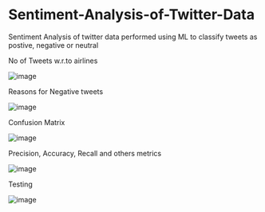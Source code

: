 # Sentiment-Analysis-of-Twitter-Data
Sentiment Analysis of twitter data performed using ML to classify tweets as postive, negative or neutral

No of Tweets w.r.to airlines

![image](https://user-images.githubusercontent.com/89599670/160195811-54211a07-8776-4b2e-b6d9-a260da15e314.png)

Reasons for Negative tweets

![image](https://user-images.githubusercontent.com/89599670/160195850-0ea3233c-1823-44e3-a348-d381f7cad2fa.png)


Confusion Matrix

![image](https://user-images.githubusercontent.com/89599670/160196175-b15c00be-6a6f-4403-a09a-c705bc7d6904.png)

Precision, Accuracy, Recall and others metrics

![image](https://user-images.githubusercontent.com/89599670/160196303-494bac5c-35b8-4957-b501-05dcd9420cc3.png)

Testing

![image](https://user-images.githubusercontent.com/89599670/160196712-92d57f55-a932-41de-ac3d-f536d4825543.png)
